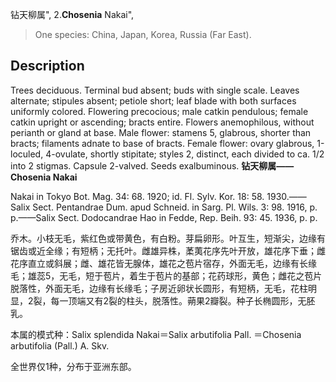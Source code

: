 钻天柳属",
2.**Chosenia** Nakai",

> One species: China, Japan, Korea, Russia (Far East).

## Description
Trees deciduous. Terminal bud absent; buds with single scale. Leaves alternate; stipules absent; petiole short; leaf blade with both surfaces uniformly colored. Flowering precocious; male catkin pendulous; female catkin upright or ascending; bracts entire. Flowers anemophilous, without perianth or gland at base. Male flower: stamens 5, glabrous, shorter than bracts; filaments adnate to base of bracts. Female flower: ovary glabrous, 1-loculed, 4-ovulate, shortly stipitate; styles 2, distinct, each divided to ca. 1/2 into 2 stigmas. Capsule 2-valved. Seeds exalbuminous.
**钻天柳属——Chosenia Nakai**

Nakai in Tokyo Bot. Mag. 34: 68. 1920; id. Fl. Sylv. Kor. 18: 58. 1930.——Salix Sect. Pentandrae Dum. apud Schneid. in Sarg. Pl. Wils. 3: 98. 1916, p. p.——Salix Sect. Dodocandrae Hao in Fedde, Rep. Beih. 93: 45. 1936, p. p.

乔木。小枝无毛，紫红色或带黄色，有白粉。芽扁卵形。叶互生，短渐尖，边缘有锯齿或近全缘；有短柄；无托叶。雌雄异株，葇荑花序先叶开放，雄花序下垂；雌花序直立或斜展；雌、雄花皆无腺体，雄花之苞片宿存，外面无毛，边缘有长缘毛；雄蕊5，无毛，短于苞片，着生于苞片的基部；花药球形，黄色；雌花之苞片脱落性，外面无毛，边缘有长缘毛；子房近卵状长圆形，有短柄，无毛，花柱明显，2裂，每一顶端又有2裂的柱头，脱落性。蒴果2瓣裂。种子长椭圆形，无胚乳。

本属的模式种：Salix splendida Nakai＝Salix arbutifolia Pall. ＝Chosenia arbutifolia (Pall.) A. Skv.

全世界仅1种，分布于亚洲东部。
